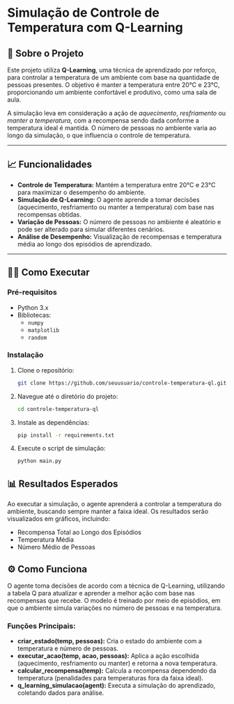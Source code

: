 # Simulação de Controle de Temperatura com Q-Learning

## 🚀 Sobre o Projeto

Este projeto utiliza **Q-Learning**, uma técnica de aprendizado por reforço, para controlar a temperatura de um ambiente com base na quantidade de pessoas presentes. O objetivo é manter a temperatura entre 20°C e 23°C, proporcionando um ambiente confortável e produtivo, como uma sala de aula.

A simulação leva em consideração a ação de *aquecimento*, *resfriamento* ou *manter a temperatura*, com a recompensa sendo dada conforme a temperatura ideal é mantida. O número de pessoas no ambiente varia ao longo da simulação, o que influencia o controle de temperatura.

---

## 📈 Funcionalidades

- **Controle de Temperatura:** Mantém a temperatura entre 20°C e 23°C para maximizar o desempenho do ambiente.
- **Simulação de Q-Learning:** O agente aprende a tomar decisões (aquecimento, resfriamento ou manter a temperatura) com base nas recompensas obtidas.
- **Variação de Pessoas:** O número de pessoas no ambiente é aleatório e pode ser alterado para simular diferentes cenários.
- **Análise de Desempenho:** Visualização de recompensas e temperatura média ao longo dos episódios de aprendizado.

---

## 🧑‍💻 Como Executar

### Pré-requisitos

- Python 3.x
- Bibliotecas:
  - `numpy`
  - `matplotlib`
  - `random`

### Instalação

1. Clone o repositório:
   ```bash
   git clone https://github.com/seuusuario/controle-temperatura-ql.git

2. Navegue até o diretório do projeto:
    ```bash
    cd controle-temperatura-ql

3. Instale as dependências:
    ```bash
    pip install -r requirements.txt

4. Execute o script de simulação:
    ```bash
    python main.py

## 📊 Resultados Esperados

Ao executar a simulação, o agente aprenderá a controlar a temperatura do ambiente, buscando sempre manter a faixa ideal. Os resultados serão visualizados em gráficos, incluindo:

   - Recompensa Total ao Longo dos Episódios
   - Temperatura Média
   - Número Médio de Pessoas

## ⚙️ Como Funciona

O agente toma decisões de acordo com a técnica de Q-Learning, utilizando a tabela Q para atualizar e aprender a melhor ação com base nas recompensas que recebe. O modelo é treinado por meio de episódios, em que o ambiente simula variações no número de pessoas e na temperatura.
### Funções Principais:

  - **criar_estado(temp, pessoas):** Cria o estado do ambiente com a temperatura e número de pessoas.
  - **executar_acao(temp, acao, pessoas):** Aplica a ação escolhida (aquecimento, resfriamento ou manter) e retorna a nova temperatura.
  - **calcular_recompensa(temp):** Calcula a recompensa dependendo da temperatura (penalidades para temperaturas fora da faixa ideal).
  - **q_learning_simulacao(agent):** Executa a simulação do aprendizado, coletando dados para análise.
